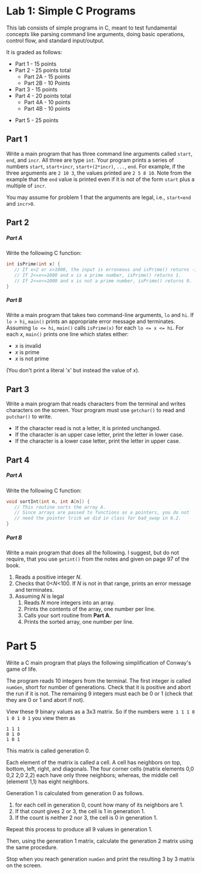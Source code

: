 # Lab 1: Simple C Programs
This lab consists of simple programs in C, meant to test fundamental concepts like parsing command line arguments, doing basic operations, control flow, and standard input/output.

It is graded as follows:
* Part 1 - 15 points
* Part 2 - 25 points total
  * Part 2A - 15 points
  * Part 2B - 10 Points
* Part 3 - 15 points
* Part 4 - 20 points total
	- Part 4A - 10 points
	- Part 4B - 10 points
- Part 5 - 25 points

## Part 1
Write a main program that has three command line arguments called
`start`, `end`, and `incr`. All three are type `int`.
Your program prints a series of numbers
`start`, `start+incr`, `start+(2*incr)`, `...`, `end`.
For example, if the three arguments are `2 10 3`, the values
printed are `2 5 8 10`.
Note from the example that the `end` value is printed even if it is
not of the form `start` plus a multiple of `incr`.

You may assume for problem 1 that the arguments are legal, i.e.,
`start<end` and `incr>0`.

## Part 2

##### Part A
Write the following C function:

```C
int isPrime(int x) {
   // If x<2 or x>1000, the input is erroneous and isPrime() returns -1.
   // If 2<=x<=1000 and x is a prime number, isPrime() returns 1.
   // If 2<=x<=1000 and x is not a prime number, isPrime() returns 0.
}
```

##### Part B
Write a main program that takes two command-line arguments,
`lo` and `hi`. If `lo > hi`, `main()` prints an appropriate error message and terminates. Assuming `lo <= hi`, `main()` calls `isPrime(x)` for each `lo <= x <= hi`. For each *x*, `main()` prints one line which states either:
* *x* is invalid
* *x* is prime
* *x* is not prime

(You don't print a literal 'x' but instead the value of *x*).

## Part 3
Write a main program that reads characters from the terminal and
writes characters on the screen.  Your program must use `getchar()`
to read and `putchar()` to write.

* If the character read is not a letter, it is printed unchanged.
* If the character is an upper case letter, print the letter in
lower case.
* If the character is a lower case letter, print the letter in
upper case.

## Part 4

##### Part A
Write the following C function:

```C
void sortInt(int n, int A[n]) {
   // This routine sorts the array A.
   // Since arrays are passed to functions as a pointers, you do not
   // need the pointer trick we did in class for bad_swap in 6.2.
}
```

##### Part B
Write a main program that does all the following.  I suggest,
but do not require, that you use `getint()` from the notes and
given on page 97 of the book.

1. Reads a positive integer *N*.
2. Checks that 0<*N*<100.  If *N* is not in that range, prints
an error message and terminates.
3. Assuming *N* is legal
	1. Reads *N* more integers into an array.
	2. Prints the contents of the array, one number per line.
	3. Calls your sort routine from **Part A**.
	4.  Prints the sorted array, one number per line.

# Part 5
Write a C main program that plays the following simplification of
Conway's game of life.

The program reads 10 integers from the terminal. The first integer is called `numGen`, short for number of generations. Check that it is positive and abort the run if it is not. The remaining 9 integers must each be 0 or 1 (check that they are 0 or 1 and abort if not).

View these 9 binary values as a 3x3 matrix. So if the numbers
were` 1 1 1 0 1 0 1 0 1` you view them as

`1 1 1`  
`0 1 0`  
`1 0 1`  

This matrix is called generation 0.

Each element of the matrix is called a cell. A cell has
neighbors on top, bottom, left, right, and diagonals. The four
corner cells (matrix elements 0,0 0,2 2,0 2,2) each have only
three neighbors; whereas, the middle cell (element 1,1) has eight
neighbors.

Generation 1 is calculated from generation 0 as follows.
1. for each cell in generation 0, count how many of its neighbors
are 1.
2. If that count gives 2 or 3, the cell is 1 in generation 1.
3. If the count is neither 2 nor 3, the cell is 0 in generation 1.

Repeat this process to produce all 9 values in generation 1.

Then, using the generation 1 matrix, calculate the generation 2
matrix using the same procedure.

Stop when you reach generation `numGen` and print the resulting
3 by 3 matrix on the screen.
